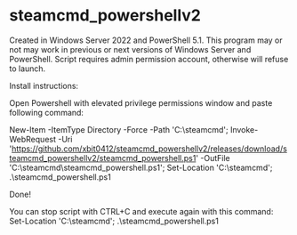 # steamcmd_powershellv2


Created in Windows Server 2022 and PowerShell 5.1. This program may or not may work in previous or next versions of Windows Server and PowerShell.
Script requires admin permission account, otherwise will refuse to launch.

Install instructions:

Open Powershell with elevated privilege permissions window and paste following command:

New-Item -ItemType Directory -Force -Path 'C:\steamcmd'; Invoke-WebRequest -Uri 'https://github.com/xbit0412/steamcmd_powershellv2/releases/download/steamcmd_powershellv2/steamcmd_powershell.ps1' -OutFile 'C:\steamcmd\steamcmd_powershell.ps1'; Set-Location 'C:\steamcmd'; .\steamcmd_powershell.ps1

Done! 

You can stop script with CTRL+C and execute again with this command: Set-Location 'C:\steamcmd'; .\steamcmd_powershell.ps1
